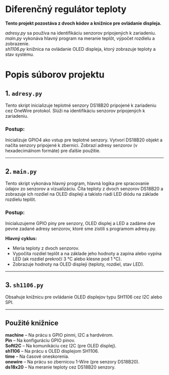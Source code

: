 # Diferenčný regulátor teploty

**Tento projekt pozostáva z dvoch kódov a knižnice pre ovládanie displeja.**  

*adresy.py* sa používa na identifikáciu senzorov pripojených k zariadeniu.  
*main.py* vykonáva hlavný program na meranie teplôt, výpočet rozdielu a zobrazenie.  
*sh1106.py* knižnica na ovládanie OLED displeja, ktorý zobrazuje teploty a stav systému.  

# Popis súborov projektu

## 1. `adresy.py`

Tento skript inicializuje teplotné senzory DS18B20 pripojené k zariadeniu cez OneWire protokol. Slúži na identifikáciu senzorov pripojených k zariadeniu.

### Postup:
Inicializuje GPIO4 ako vstup pre teplotné senzory.
Vytvorí DS18B20 objekt a načíta senzory pripojené k zbernici.
Zobrazí adresy senzorov (v hexadecimálnom formáte) pre ďalšie použitie.

---

## 2. `main.py`

Tento skript vykonáva hlavný program, hlavná logika pre spracovanie údajov zo senzorov a vizualizáciu. Číta teploty z dvoch senzorov DS18B20 a zobrazuje ich rozdiel na OLED displeji a takisto riadi LED diódu na základe rozdielu teplôt.

### Postup:
Inicialuzujeme GPIO piny pre senzory, OLED displej a LED a zadáme dve pevne zadané adresy senzorov, ktoré sme zistili s programom adresy.py.  

**Hlavný cyklus:**
  - Meria teploty z dvoch senzorov.
  - Vypočíta rozdiel teplôt a na základe jeho hodnoty a zapína alebo vypína LED (ak rozdiel prekročí 3 °C alebo klesne pod 1 °C).
  - Zobrazuje hodnoty na OLED displeji (teploty, rozdiel, stav LED).

---

## 3. `sh1106.py`

Obsahuje knižnicu pre ovládanie OLED displejov typu SH1106 cez I2C alebo SPI.

---

## Použité knižnice

**machine**		– Na prácu s GPIO pinmi, I2C a hardvérom.  
**Pin**				– Na konfiguráciu GPIO pinov.  
**SoftI2C**		– Na komunikáciu cez I2C (pre OLED displej).  
**sh1106**		– Na prácu s OLED displejom SH1106.  
**time**			– Na časové oneskorenia.  
**onewire**		– Na prácu so zbernicou 1-Wire (pre senzory DS18B20).  
**ds18x20**		– Na meranie teploty cez DS18B20 senzory.

## 
